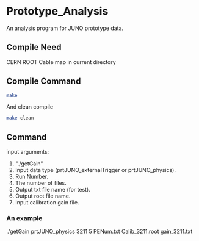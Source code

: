 # Prototype_Analysis
An analysis program for JUNO prototype data.
## Compile Need
CERN ROOT
Cable map in current directory
## Compile Command
```bash
make
```

And clean compile

```bash
make clean
```

## Command
input arguments:

1. "./getGain"
2. Input data type (prtJUNO_externalTrigger or prtJUNO_physics).
3. Run Number.
4. The number of files.
5. Output txt file name (for test).
6. Output root file name.
7. Input calibration gain file.

### An example
./getGain prtJUNO_physics 3211 5 PENum.txt Calib_3211.root gain_3211.txt

